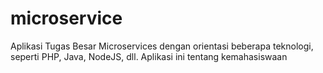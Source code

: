 # microservice
Aplikasi Tugas Besar Microservices dengan orientasi beberapa teknologi, seperti PHP, Java, NodeJS, dll.
Aplikasi ini tentang kemahasiswaan
